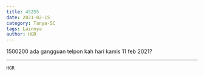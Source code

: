 ```yaml
---
title: 45255
date: 2021-02-15
category: Tanya-SC
tags: Lainnya
author: HGR
---
```


1500200 ada gangguan telpon kah hari kamis 11 feb 2021?

---



`HGR`
